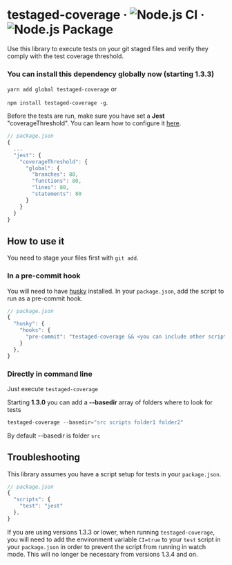 # testaged-coverage &middot; ![Node.js CI](https://github.com/alxundr/testaged-coverage/workflows/Node.js%20CI/badge.svg?branch=master) &middot; ![Node.js Package](https://github.com/alxundr/testaged-coverage/workflows/Node.js%20Package/badge.svg?branch=1.1.4&event=release)

Use this library to execute tests on your git staged files and verify they comply with the test coverage threshold.

### You can install this dependency globally now (starting 1.3.3)
`yarn add global testaged-coverage` or

`npm install testaged-coverage -g`.

Before the tests are run, make sure you have set a **Jest** "coverageThreshold". You can learn how to configure it [here](https://jestjs.io/docs/en/configuration#coveragethreshold-object).

```js
// package.json
{
  ...
  "jest": {
    "coverageThreshold": {
      "global": {
        "branches": 80,
        "functions": 80,
        "lines": 80,
        "statements": 80
      }
    }
  }
}
```

## How to use it

You need to stage your files first with `git add`.

### In a pre-commit hook

You will need to have [husky](https://github.com/typicode/husky) installed.
In your `package.json`, add the script to run as a pre-commit hook.

```js
// package.json
{
  "husky": {
    "hooks": {
      "pre-commit": "testaged-coverage && <you can include other scripts here (e.g. lint-staged)>"
    }
  },
}
```

### Directly in command line

Just execute `testaged-coverage`

Starting **1.3.0** you can add a **--basedir** array of folders where to look for tests

```js
testaged-coverage --basedir="src scripts folder1 folder2"
```

By default --basedir is folder `src`

## Troubleshooting

This library assumes you have a script setup for tests in your `package.json`.

```js
// package.json
{
  "scripts": {
    "test": "jest"
  },
}
```

If you are using versions 1.3.3 or lower, when running `testaged-coverage`, you will need to add the environment variable `CI=true` to your `test` script in your `package.json` in order to prevent the script from running in watch mode. This will no longer be necessary from versions 1.3.4 and on.
